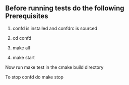 Before running tests do the following
 Prerequisites
 -------------
 1. confd is installed and confdrc is sourced

1. cd confd
2. make all
3. make start 

Now run make test in the cmake build directory

To stop confd do make stop

